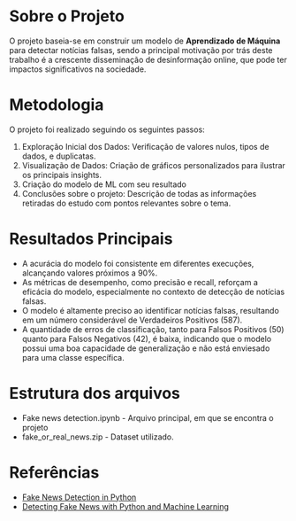 # Sobre o Projeto
O projeto baseia-se em construir um modelo de **Aprendizado de Máquina** para detectar notícias falsas, sendo a principal motivação por trás deste trabalho é a crescente disseminação de desinformação online, que pode ter impactos significativos na sociedade.

# Metodologia
O projeto foi realizado seguindo os seguintes passos:
1. Exploração Inicial dos Dados: Verificação de valores nulos, tipos de dados, e duplicatas.
2. Visualização de Dados: Criação de gráficos personalizados para ilustrar os principais insights.
3. Criação do modelo de ML com seu resultado
4. Conclusões sobre o projeto: Descrição de todas as informações retiradas do estudo com pontos relevantes sobre o tema.

# Resultados Principais
- A acurácia do modelo foi consistente em diferentes execuções, alcançando valores próximos a 90%.
- As métricas de desempenho, como precisão e recall, reforçam a eficácia do modelo, especialmente no contexto de detecção de notícias falsas.
- O modelo é altamente preciso ao identificar notícias falsas, resultando em um número considerável de Verdadeiros Positivos (587).
- A quantidade de erros de classificação, tanto para Falsos Positivos (50) quanto para Falsos Negativos (42), é baixa, indicando que o modelo possui uma boa capacidade de generalização e não está enviesado para uma classe específica.

# Estrutura dos arquivos
- Fake news detection.ipynb - Arquivo principal, em que se encontra o projeto
- fake_or_real_news.zip - Dataset utilizado.

# Referências
- [Fake News Detection in Python](https://www.youtube.com/watch?v=ZE2DANLfBIs&t=605s)
- [Detecting Fake News with Python and Machine Learning](https://data-flair.training/blogs/advanced-python-project-detecting-fake-news/)
